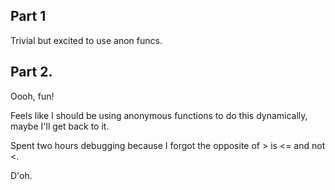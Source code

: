 ## Part 1

Trivial but excited to use anon funcs.

## Part 2.

Oooh, fun!

Feels like I should be using anonymous functions to do this dynamically,
maybe I'll get back to it.

Spent two hours debugging because I forgot the opposite of > is <= and not <.

D'oh.